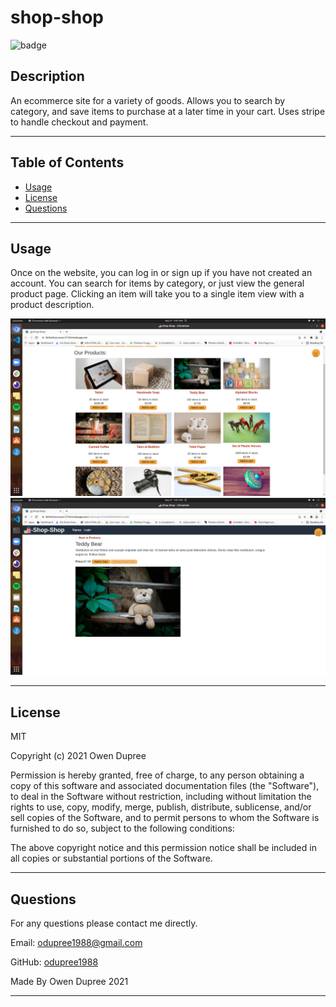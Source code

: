 # shop-shop

![badge](https://img.shields.io/badge/License-MIT-brightgreen)

## Description

An ecommerce site for a variety of goods. Allows you to search by category, and save items to purchase at a later time in your cart. Uses stripe to handle checkout and payment.

---

## Table of Contents

- [Usage](#usage)
- [License](#license)
- [Questions](#questions)

---

## Usage

Once on the website, you can log in or sign up if you have not created an account. You can search for items by category, or just view the general product page. Clicking an item will take you to a single item view with a product description. 

![](client/src/assets/shop01.png)
![](client/src/assets/shop02.png)

---

## License

MIT

Copyright (c) 2021 Owen Dupree

Permission is hereby granted, free of charge, to any person obtaining a copy
of this software and associated documentation files (the "Software"), to deal
in the Software without restriction, including without limitation the rights
to use, copy, modify, merge, publish, distribute, sublicense, and/or sell
copies of the Software, and to permit persons to whom the Software is
furnished to do so, subject to the following conditions:

The above copyright notice and this permission notice shall be included in all
copies or substantial portions of the Software.

---

## Questions

For any questions please contact me directly.

Email: <odupree1988@gmail.com>

GitHub: [odupree1988](https://github.com/odupree1988)

Made By Owen Dupree 2021

---
